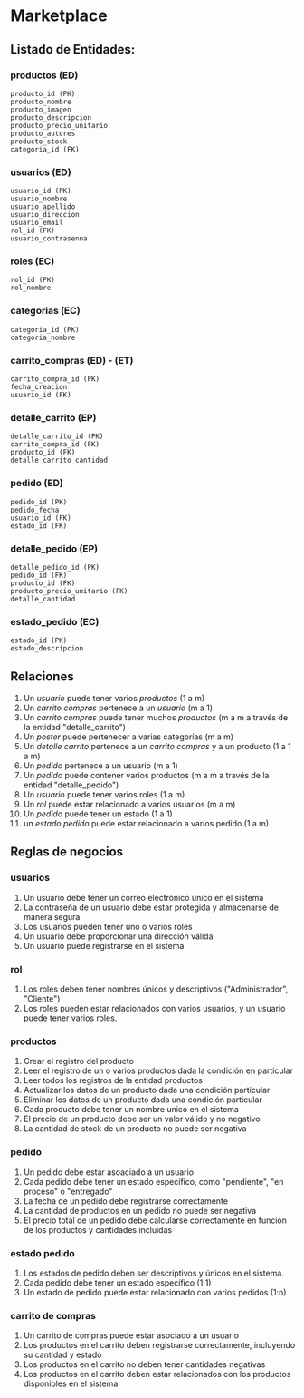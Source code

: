 # Marketplace

## Listado de Entidades:

### productos (ED)

    producto_id (PK)
    producto_nombre
    producto_imagen
    producto_descripcion
    producto_precio_unitario
    producto_autores
    producto_stock
    categoria_id (FK)


### usuarios (ED)

    usuario_id (PK)
    usuario_nombre
    usuario_apellido
    usuario_direccion
    usuario_email
    rol_id (FK)
    usuario_contrasenna

### roles (EC)

    rol_id (PK)
    rol_nombre


### categorias (EC)

    categoria_id (PK)
    categoria_nombre

### carrito_compras (ED) - (ET)

    carrito_compra_id (PK)
    fecha_creacion
    usuario_id (FK)


### detalle_carrito (EP)

    detalle_carrito_id (PK)
    carrito_compra_id (FK)
    producto_id (FK)
    detalle_carrito_cantidad

### pedido (ED)

    pedido_id (PK)
    pedido_fecha
    usuario_id (FK)
    estado_id (FK)

### detalle_pedido (EP)

    detalle_pedido_id (PK)
    pedido_id (FK)
    producto_id (FK)
    producto_precio_unitario (FK)
    detalle_cantidad

### estado_pedido (EC)

    estado_id (PK)
    estado_descripcion

## Relaciones

1. Un _usuario_ puede tener varios _productos_ (1 a m)
2. Un _carrito compras_ pertenece a un _usuario_ (m a 1)
3. Un _carrito compras_ puede tener muchos _productos_ (m a m a través de la entidad "detalle_carrito")
4. Un _poster_ puede pertenecer a varias categorías (m a m)
5. Un _detalle carrito_ pertenece a un _carrito compras_ y a un producto (1 a 1 a m)
6. Un _pedido_ pertenece a un usuario (m a 1)
7. Un _pedido_ puede contener varios productos (m a m a través de la entidad "detalle_pedido")
8. Un _usuario_ puede tener varios roles (1 a m)
9. Un _rol_ puede estar relacionado a varios usuarios (m a m)
10. Un _pedido_ puede tener un estado (1 a 1)
11. un _estado pedido_ puede estar relacionado a varios pedido (1 a m)

## Reglas de negocios

### usuarios

1. Un usuario debe tener un correo electrónico único en el sistema
2. La contraseña de un usuario debe estar protegida y almacenarse de manera segura
3. Los usuarios pueden tener uno o varios roles
4. Un usuario debe proporcionar una dirección válida
5. Un usuario puede registrarse en el sistema

### rol

1. Los roles deben tener nombres únicos y descriptivos ("Administrador", "Cliente")
2. Los roles pueden estar relacionados con varios usuarios, y un usuario puede tener varios roles.

### productos

1. Crear el registro del producto
2. Leer el registro de un o varios productos dada la condición en particular
3. Leer todos los registros de la entidad productos
4. Actualizar los datos de un producto dada una condición particular
5. Eliminar los datos de un producto dada una condición particular
6. Cada producto debe tener un nombre unico en el sistema
7. El precio de un producto debe ser un valor válido y no negativo
8. La cantidad de stock de un producto no puede ser negativa

### pedido

1. Un pedido debe estar asoaciado a un usuario
2. Cada pedido debe tener un estado específico, como "pendiente", "en proceso" o "entregado"
3. La fecha de un pedido debe registrarse correctamente
4. La cantidad de productos en un pedido no puede ser negativa
5. El precio total de un pedido debe calcularse correctamente en función de los productos y cantidades incluidas

### estado pedido

1. Los estados de pedido deben ser descriptivos y únicos en el sistema.
2. Cada pedido debe tener un estado específico (1:1)
3. Un estado de pedido puede estar relacionado con varios pedidos (1:n)

### carrito de compras

1. Un carrito de compras puede estar asociado a un usuario
2. Los productos en el carrito deben registrarse correctamente, incluyendo su cantidad y estado
3. Los productos en el carrito no deben tener cantidades negativas
4. Los productos en el carrito deben estar relacionados con los productos disponibles en el sistema
